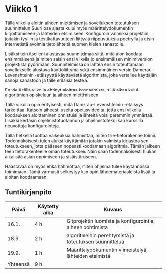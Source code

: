 # Viikko 1

Tällä viikolla aloitin aiheen miettimisen ja sovelluksen toteutuksen suunnittelun.Suuri osa ajasta kului myös määrittelydokumentin kirjoittamiseen ja lähteiden etsimiseen. Konfiguroin valmiiksi projektiin joitakin tyyliin ja testikattavuuteen liittyviä riippuvuuksia poetrylla ja etsin internetistä avoimia tietolähteitä suomen kielen sanastolle.

Lisäksi tein itselleni alustavaa suunnitelmaa siitä, mitä aion koodata ensimmäisenä ja miten saisin ensi viikolla jo ensimmäisen minimiversion projektista pyörimään. Suunnitelmissa on lähteä ensin toteuttamaan sovellukselle alustava käyttöliittymä sekä ensimmäinen versio Damerau–Levenshteinin -etäisyyttä käyttävästä algoritmista, joka vertailee käyttäjän sanoja sanastoon ja tälle erilaisia testejä. 

En vielä tällä viikolla ehtinyt aloittaa koodaamista, sillä aikaa kului algoritmien opiskeluun ja aiheen miettimiseen.

Tällä viikolla opin erityisesti, mitä Damerau–Levenshteinin -etäisyys tarkoittaa. Katsoin aiheesti useita opetusvideoita, jotta ensi viikolla koodauksen aloittaminen onnistuisi ja lähteitä voisi paremmin ymmärtää. Lisäksi kertasin ohjelmistotuotannon ja ohjelmistotekniikan kurssilla neuvottuja konfigurointeja.

Tällä hetkellä tuottaa vaikeuksia hahmottaa, miten trie-tietorakenne toimii. Todennäköisesti tulen aluksi käyttämään jotakin valmista kirjastoa sen toteutukseen, jotta pääseen nopeasti koodamaan algoritmia. Tämän jälkeen teen tietorakenteelle oman toteutuksen. Näin saan todennäköisesti hiukan aikalisää asian oppimiseen ja sisäistämiseen.

Haastavaa on myös ehkä hahmottaa, miten ohjelma tulee käytännössä toimimaan. Tämä varmasti selkeytyy kun opin lähdemateriaaleista lisää ja aloitan koodaamaan.

## Tuntikirjanpito

| Päivä | Käytetty aika | Kuvaus |
| ----- | ------------- | ------ |
| 16.1.  | 4 h            | Gitprojektin luomista ja konfigurointia, aiheen pohtimista |
| 18.9.  | 2 h            | algoritmeihin perehtymistä ja toteutuksen suunnittelua |
| 19.9.  | 1 h            | Määrittelydokumentin viimeistelyä, lähteiden etsimistä |
| Yhteensä | 9 h         |        |
